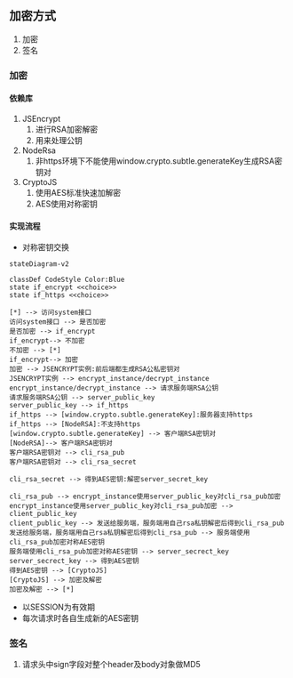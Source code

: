 ## 加密方式
1. 加密
2. 签名

### 加密

#### 依赖库
1. JSEncrypt
	1. 进行RSA加密解密
	2. 用来处理公钥
2. NodeRsa
	1. 非https环境下不能使用window.crypto.subtle.generateKey生成RSA密钥对
3. CryptoJS
	1. 使用AES标准快速加解密
	2. AES使用对称密钥


#### 实现流程
- 对称密钥交换
```mermaid
stateDiagram-v2

classDef CodeStyle Color:Blue
state if_encrypt <<choice>>
state if_https <<choice>>

[*] --> 访问system接口
访问system接口 --> 是否加密
是否加密 --> if_encrypt
if_encrypt--> 不加密
不加密 --> [*]
if_encrypt--> 加密
加密 --> JSENCRYPT实例:前后端都生成RSA公私密钥对
JSENCRYPT实例 --> encrypt_instance/decrypt_instance
encrypt_instance/decrypt_instance --> 请求服务端RSA公钥
请求服务端RSA公钥 --> server_public_key
server_public_key --> if_https
if_https --> [window.crypto.subtle.generateKey]:服务器支持https
if_https --> [NodeRSA]:不支持https
[window.crypto.subtle.generateKey] --> 客户端RSA密钥对
[NodeRSA]--> 客户端RSA密钥对
客户端RSA密钥对 --> cli_rsa_pub
客户端RSA密钥对 --> cli_rsa_secret

cli_rsa_secret --> 得到AES密钥:解密server_secret_key

cli_rsa_pub --> encrypt_instance使用server_public_key对cli_rsa_pub加密
encrypt_instance使用server_public_key对cli_rsa_pub加密 --> client_public_key
client_public_key --> 发送给服务端，服务端用自己rsa私钥解密后得到cli_rsa_pub
发送给服务端，服务端用自己rsa私钥解密后得到cli_rsa_pub --> 服务端使用cli_rsa_pub加密对称AES密钥
服务端使用cli_rsa_pub加密对称AES密钥 --> server_secrect_key
server_secrect_key --> 得到AES密钥
得到AES密钥 --> [CryptoJS]
[CryptoJS] --> 加密及解密
加密及解密 --> [*]
```
- 以SESSION为有效期
- 每次请求时各自生成新的AES密钥
### 签名
1. 请求头中sign字段对整个header及body对象做MD5